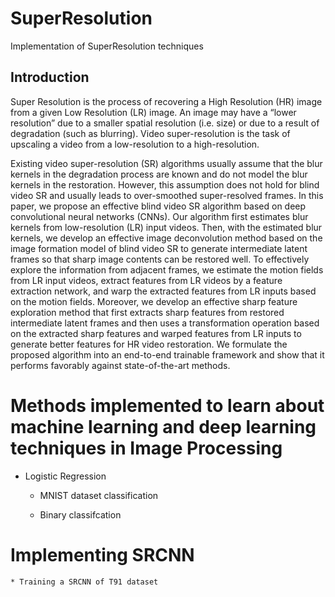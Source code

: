 # SuperResolution
Implementation of SuperResolution techniques
## Introduction

Super Resolution is the process of recovering a High Resolution (HR) image from a given Low Resolution (LR) image. An image may have a “lower resolution” due to a smaller spatial resolution (i.e. size) or due to a result of degradation (such as blurring). Video super-resolution is the task of upscaling a video from a low-resolution to a high-resolution.

Existing video super-resolution (SR) algorithms usually assume that the blur kernels in the degradation process are known and do not model the blur kernels in the restoration. However, this assumption does not hold for blind video SR and usually leads to over-smoothed super-resolved frames. In this paper, we propose an effective blind video SR algorithm based on deep convolutional neural networks (CNNs). Our algorithm first estimates blur kernels from low-resolution (LR) input videos. Then, with the estimated blur kernels, we develop an effective image deconvolution method based on the image formation model of blind video SR to generate intermediate latent frames so that sharp image contents can be restored well. To effectively explore the information from adjacent frames, we estimate the motion fields from LR input videos, extract features from LR videos by a feature extraction network, and warp the extracted features from LR inputs based on the motion fields. Moreover, we develop an effective sharp feature exploration method that first extracts sharp features from restored intermediate latent frames and then uses a transformation operation based on the extracted sharp features and warped features from LR inputs to generate better features for HR video restoration. We formulate the proposed algorithm into an end-to-end trainable framework and show that it performs favorably against state-of-the-art methods.

# Methods implemented to learn about machine learning and deep learning techniques in Image Processing

* Logistic Regression

    * MNIST dataset classification
    
    * Binary classifcation
    
# Implementing SRCNN

    * Training a SRCNN of T91 dataset
